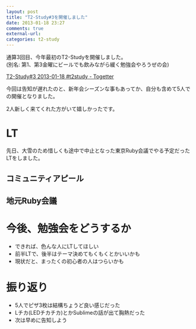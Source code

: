 ```yaml
---
layout: post
title: "T2-Study#3を開催しました"
date: 2013-01-18 23:27
comments: true
external-url: 
categories: t2-study
---
```


通算3回目、今年最初のT2-Studyを開催しました。  
(別名: 第1、第3金曜にビールでも飲みながら緩く勉強会やろうぜの会)


[T2-Study#3 2013-01-18 #t2study - Togetter](http://togetter.com/li/441329)

今回は告知が遅れたのと、新年会シーズンな事もあってか、自分も含めて5人での開催となりました。

2人新しく来てくれた方がいて嬉しかったです。

# LT

先日、大雪のため惜しくも途中で中止となった東京Ruby会議でやる予定だったLTをしました。

## コミュニティアピール
<script async class="speakerdeck-embed" data-id="516cc26043a90130f33f1231381d4ca8" data-ratio="1.2994923857868" src="//speakerdeck.com/assets/embed.js"></script>


## 地元Ruby会議
<script async class="speakerdeck-embed" data-id="bb7612d043a90130d05b22000a1c46b4" data-ratio="1.2994923857868" src="//speakerdeck.com/assets/embed.js"></script>

# 今後、勉強会をどうするか
- できれば、色んな人にLTしてほしい
- 前半LTで、後半はテーマ決めてもくもくとかいいかも
- 現状だと、まったくの初心者の人はつらいかも

# 振り返り
- 5人でピザ3枚は結構ちょうど良い感じだった
- Lチカ(LEDチカチカ)とかSublimeの話が出て胸熱だった
- 次は早めに告知しよう